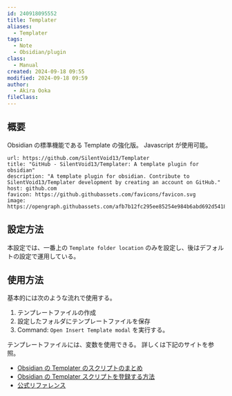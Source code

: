 ```yaml
---
id: 240918095552
title: Templater
aliases:
  - Templater
tags:
  - Note
  - Obsidian/plugin
class:
  - Manual
created: 2024-09-18 09:55
modified: 2024-09-18 09:59
author:
  - Akira Ooka
fileClass: 
---
```

## 概要
Obsidian の標準機能である Template の強化版。
Javascript が使用可能。

```cardlink
url: https://github.com/SilentVoid13/Templater
title: "GitHub - SilentVoid13/Templater: A template plugin for obsidian"
description: "A template plugin for obsidian. Contribute to SilentVoid13/Templater development by creating an account on GitHub."
host: github.com
favicon: https://github.githubassets.com/favicons/favicon.svg
image: https://opengraph.githubassets.com/afb7b12fc295ee85254e984b6abd692d5418607dbef8bfbbdc638407914543fa/SilentVoid13/Templater
```

## 設定方法
本設定では、一番上の `Template folder location` のみを設定し、後はデフォルトの設定で運用している。

## 使用方法
基本的には次のような流れで使用する。

1. テンプレートファイルの作成
2. 設定したフォルダにテンプレートファイルを保存
3. Command: `Open Insert Template modal` を実行する。

テンプレートファイルには、変数を使用できる。
詳しくは下記のサイトを参照。
- [Obsidian の Templater のスクリプトのまとめ](https://teineini.net/20230914-obsidian-templater/)
- [Obsidian の Templater スクリプトを登録する方法](https://wineroses.hatenablog.com/entry/2023/07/01/111714)
- [公式リファレンス](https://silentvoid13.github.io/Templater/introduction.html)
